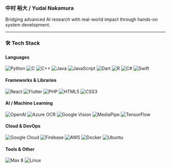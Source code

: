 ### 中村 裕大 / Yudai Nakamura
Bridging advanced AI research with real-world impact through hands-on system development.

---

<!-- ─── Tech Stack ─────────────────────────────────────────── -->
### 🛠 Tech Stack

#### Languages
![Python](https://img.shields.io/badge/Python-3776AB?style=for-the-badge&logo=python&logoColor=white)
![C](https://img.shields.io/badge/C-00599C?style=for-the-badge&logo=c&logoColor=white)
![C++](https://img.shields.io/badge/C%2B%2B-00599C?style=for-the-badge&logo=c%2B%2B&logoColor=white)
![Java](https://img.shields.io/badge/Java-007396?style=for-the-badge&logo=openjdk&logoColor=white)
![JavaScript](https://img.shields.io/badge/JavaScript-F7DF1E?style=for-the-badge&logo=javascript&logoColor=black)
![Dart](https://img.shields.io/badge/Dart-0175C2?style=for-the-badge&logo=dart&logoColor=white)
![R](https://img.shields.io/badge/R-276DC3?style=for-the-badge&logo=r&logoColor=white)
![C#](https://img.shields.io/badge/C%23-239120?style=for-the-badge&logo=c-sharp&logoColor=white)
![Swift](https://img.shields.io/badge/Swift-FA7343?style=for-the-badge&logo=swift&logoColor=white)

#### Frameworks & Libraries
![React](https://img.shields.io/badge/React-61DAFB?style=for-the-badge&logo=react&logoColor=black)
![Flutter](https://img.shields.io/badge/Flutter-02569B?style=for-the-badge&logo=flutter&logoColor=white)
![PHP](https://img.shields.io/badge/PHP-777BB4?style=for-the-badge&logo=php&logoColor=white)
![HTML5](https://img.shields.io/badge/HTML5-E34F26?style=for-the-badge&logo=html5&logoColor=white)
![CSS3](https://img.shields.io/badge/CSS3-1572B6?style=for-the-badge&logo=css3&logoColor=white)

#### AI / Machine Learning
![OpenAI](https://img.shields.io/badge/OpenAI-412991?style=for-the-badge&logo=openai&logoColor=white)
![Azure OCR](https://img.shields.io/badge/Azure%20OCR-0078D4?style=for-the-badge&logo=microsoftazure&logoColor=white)
![Google Vision](https://img.shields.io/badge/Google%20Vision-4285F4?style=for-the-badge&logo=google&logoColor=white)
![MediaPipe](https://img.shields.io/badge/MediaPipe-FF6F00?style=for-the-badge&logo=google&logoColor=white)
![TensorFlow](https://img.shields.io/badge/TensorFlow-FF6F00?style=for-the-badge&logo=tensorflow&logoColor=white)

#### Cloud & DevOps
![Google Cloud](https://img.shields.io/badge/GCP-4285F4?style=for-the-badge&logo=googlecloud&logoColor=white)
![Firebase](https://img.shields.io/badge/Firebase-FFCA28?style=for-the-badge&logo=firebase&logoColor=black)
![AWS](https://img.shields.io/badge/AWS-232F3E?style=for-the-badge&logo=amazon-aws&logoColor=white)
![Docker](https://img.shields.io/badge/Docker-2496ED?style=for-the-badge&logo=docker&logoColor=white)
![Ubuntu](https://img.shields.io/badge/Ubuntu-E95420?style=for-the-badge&logo=ubuntu&logoColor=white)

#### Tools & Other
![Max 8](https://img.shields.io/badge/Max%208-000000?style=for-the-badge&logo=cycling74&logoColor=white)
![Linux](https://img.shields.io/badge/Linux-FCC624?style=for-the-badge&logo=linux&logoColor=black)
<!-- ────────────────────────────────────────────────────────── -->

